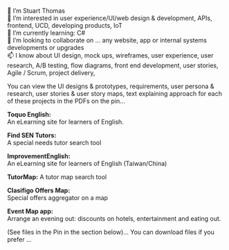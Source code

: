 <!--- Stubthomas/Stubthomas is a ✨ special ✨ repository because its `README.md` (this file) appears on your GitHub profile.
You can click the Preview link to take a look at your changes.--->

 👋 I’m Stuart Thomas<br>
 👀 I’m interested in user experience/UI/web design & development, APIs, frontend, UCD, developing products, IoT <br>
 🌱 I’m currently learning: C# <br>
 💞️ I’m looking to collaborate on ...  any website, app or internal systems developments or upgrades<br>
 📫 I know about UI design, mock ups, wireframes, user experience, user research, A/B testing, flow diagrams, front end development, user stories, Agile / Scrum, project delivery,  <br>
 
You can view the UI designs & prototypes, requirements, user persona & research, user stories & user story maps, text explaining approach for each of these projects in the PDFs on the pin...<br>

<b>Toquo English:</b> <br>
An eLearning site for learners of English.<br>

<b>Find SEN Tutors:</b> <br>
A special needs tutor search tool<br>

<b>ImprovementEnglish:</b> <br>
An eLearning site for learners of English (Taiwan/China)<br> 

<b>TutorMap:</b> 
A tutor map search tool <br>

<b>Clasifigo Offers Map:</b> <br> 
Special offers aggregator on a map <br>

<b>Event Map app:</b> <br>
Arrange an evening out: discounts on hotels, entertainment and eating out. <br>
<b> </b>


(See files in the Pin in the section below)... You can download files if you prefer ...

